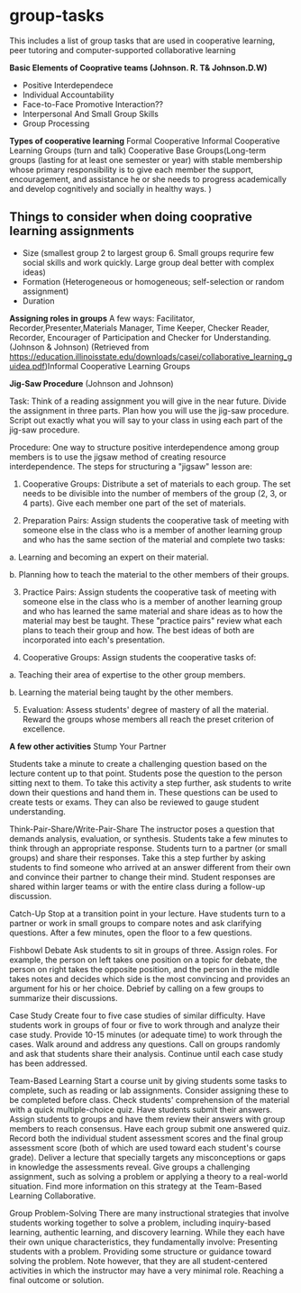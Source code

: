 # group-tasks
This includes a list of group tasks that are used in cooperative learning, peer tutoring and computer-supported collaborative learning

**Basic Elements of Cooprative teams (Johnson. R. T& Johnson.D.W)**

* Positive Interdependece
* Individual Accountability
* Face-to-Face Promotive Interaction??
* Interpersonal And Small Group Skills
* Group Processing

**Types of cooperative learning**
Formal Cooperative 
Informal Cooperative Learning Groups (turn and talk)
Cooperative Base Groups(Long-term groups (lasting for at least one semester or year) with stable membership whose primary responsibility is to give each member the support, encouragement, and assistance he or she needs to progress academically and develop cognitively and socially in healthy ways.  )

## Things to consider when doing cooprative learning assignments
* Size (smallest group 2 to largest group 6. Small groups requrire few social skills and work quickly. Large group deal better with complex ideas)
* Formation (Heterogeneous or homogeneous; self-selection or random assignment)
* Duration 

**Assigning roles in groups**
A few ways: 
Facilitator, Recorder,Presenter,Materials Manager, Time Keeper, Checker
Reader, Recorder, Encourager of Participation and Checker for Understanding. (Johnson & Johnson)
(Retrieved from https://education.illinoisstate.edu/downloads/casei/collaborative_learning_guidea.pdf)Informal Cooperative Learning Groups

**Jig-Saw Procedure** (Johnson and Johnson)

Task:  Think of a reading assignment you will give in the near future.  Divide the assignment in three parts.  Plan how you will use the jig-saw procedure.  Script out exactly what you will say to your class in using each part of the jig-saw procedure.

Procedure:  One way to structure positive interdependence among group members is to use the jigsaw method of creating resource interdependence.  The steps for structuring a "jigsaw" lesson are:  

1.  Cooperative Groups:  Distribute a set of materials to each group.  The set needs to be divisible into the number of members of the group (2, 3, or 4 parts).  Give each member one part of the set of materials.

2.  Preparation Pairs:  Assign students the cooperative task of meeting with someone else in the class who is a member of another learning group and who has the same section of the material and complete two tasks:  

a.  Learning and becoming an expert on their material.

b.  Planning how to teach the material to the other members of their groups. 

3.  Practice Pairs:  Assign students the cooperative task of meeting with someone else in the class who is a member of another learning group and who has learned the same material and share ideas as to how the material may best be taught.  These "practice pairs" review what each plans to teach their group and how.  The best ideas of both are incorporated into each's presentation. 

4.  Cooperative Groups:  Assign students the cooperative tasks of:  

a.  Teaching their area of expertise to the other group members.  

b.  Learning the material being taught by the other members.  

5.  Evaluation:  Assess students' degree of mastery of all the material.  Reward the groups whose members all reach the preset criterion of excellence.  

**A few other activities**
Stump Your Partner

Students take a minute to create a challenging question based on the lecture content up to that point.
Students pose the question to the person sitting next to them.
To take this activity a step further, ask students to write down their questions and hand them in. These questions can be used to create tests or exams. They can also be reviewed to gauge student understanding.


Think-Pair-Share/Write-Pair-Share
The instructor poses a question that demands analysis, evaluation, or synthesis.
Students take a few minutes to think through an appropriate response.
Students turn to a partner (or small groups) and share their responses. Take this a step further by asking students to find someone who arrived at an answer different from their own and convince their partner to change their mind.
Student responses are shared within larger teams or with the entire class during a follow-up discussion.


Catch-Up
Stop at a transition point in your lecture.
Have students turn to a partner or work in small groups to compare notes and ask clarifying questions.
After a few minutes, open the floor to a few questions.


Fishbowl Debate
Ask students to sit in groups of three.
Assign roles. For example, the person on left takes one position on a topic for debate, the person on right takes the opposite position, and the person in the middle takes notes and decides which side is the most convincing and provides an argument for his or her choice.
Debrief by calling on a few groups to summarize their discussions.


Case Study
Create four to five case studies of similar difficulty.
Have students work in groups of four or five to work through and analyze their case study.
Provide 10-15 minutes (or adequate time) to work through the cases.
Walk around and address any questions.
Call on groups randomly and ask that students share their analysis. Continue until each case study has been addressed.


Team-Based Learning
Start a course unit by giving students some tasks to complete, such as reading or lab assignments. Consider assigning these to be completed before class.
Check students' comprehension of the material with a quick multiple-choice quiz. Have students submit their answers.
Assign students to groups and have them review their answers with group members to reach consensus. Have each group submit one answered quiz.
Record both the individual student assessment scores and the final group assessment score (both of which are used toward each student's course grade).
Deliver a lecture that specially targets any misconceptions or gaps in knowledge the assessments reveal.
Give groups a challenging assignment, such as solving a problem or applying a theory to a real-world situation.
Find more information on this strategy at  the Team-Based Learning Collaborative.


Group Problem-Solving
There are many instructional strategies that involve students working together to solve a problem, including inquiry-based learning, authentic learning, and discovery learning. While they each have their own unique characteristics, they fundamentally involve:
Presenting students with a problem.
Providing some structure or guidance toward solving the problem. Note however, that they are all student-centered activities in which the instructor may have a very minimal role.
Reaching a final outcome or solution.
